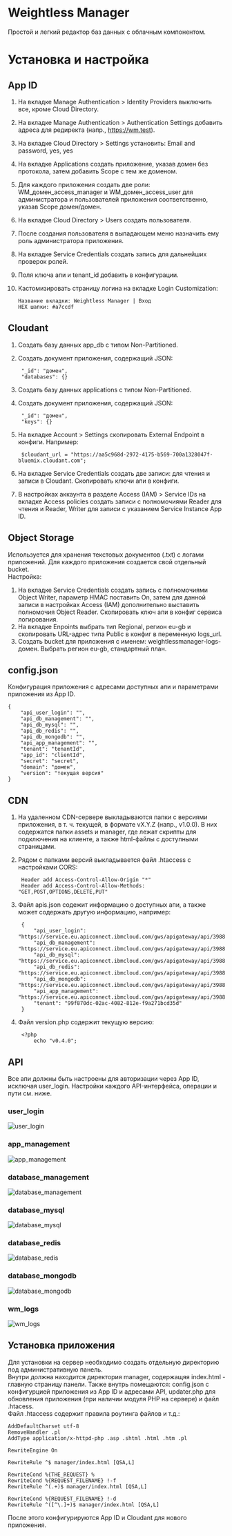 # Weightless Manager
 Простой и легкий редактор баз данных с облачным компонентом.

# Установка и настройка
## App ID
1. На вкладке Manage Authentication > Identity Providers выключить все, кроме Cloud Directory.
2. На вкладке Manage Authentication > Authentication Settings добавить адреса для редиректа (напр., https://wm.test).
3. На вкладке Cloud Directory > Settings установить: Email and password, yes, yes
4. На вкладке Applications создать приложение, указав домен без протокола, затем добавить Scope с тем же доменом.
5. Для каждого приложения создать две роли: WM_домен_access_manager и WM_домен_access_user для администратора и пользователей приложения соответственно, указав Scope домен/домен.
6. На вкладке Cloud Directory > Users создать пользователя.
7. После создания пользователя в выпадающем меню назначить ему роль администратора приложения.
8. На вкладке Service Credentials создать запись для дальнейших проверок ролей.
9. Поля ключа апи и tenant_id добавить в конфигурации.
10. Кастомизировать страницу логина на вкладке Login Customization:

        Название вкладки: Weightless Manager | Вход
        HEX шапки: #a7ccdf

## Cloudant
1. Создать базу данных app_db с типом Non-Partitioned.
2. Создать документ приложения, содержащий JSON:

        "_id": "домен",
        "databases": {}
        
3. Создать базу данных applications с типом Non-Partitioned.
4. Создать документ приложения, содержащий JSON:

        "_id": "домен",
        "keys": {}
        
5. На вкладке Account > Settings скопировать External Endpoint в конфиги. Например:

        $cloudant_url = "https://aa5c968d-2972-4175-b569-700a1328047f-bluemix.cloudant.com";

6. На вкладке Service Credentials создать две записи: для чтения и записи в Cloudant. Скопировать ключи апи в конфиги.
7. В настройках аккаунта в разделе Access (IAM) > Service IDs на вкладке Access policies создать записи с полномочиями Reader для чтения и Reader, Writer для записи с указанием Service Instance App ID.

## Object Storage
Используется для хранения текстовых документов (.txt) с логами приложений. Для каждого приложения создается свой отдельный bucket.\
Настройка:
1. На вкладке Service Credentials создать запись с полномочиями Object Writer, параметр HMAC поставить On, затем для данной записи в настройках Access (IAM) дополнительно выставить полномочия Object Reader. Скопировать ключ апи в конфиг сервиса логирования.
2. На вкладке Enpoints выбрать тип Regional, регион eu-gb и скопировать URL-адрес типа Public в конфиг в переменную logs_url.
3. Создать bucket для приложения с именем: weightlessmanager-logs-домен. Выбрать регион eu-gb, стандартный план.

## config.json
Конфигурация приложения с адресами доступных апи и параметрами приложения из App ID.

    {
    	"api_user_login": "",
    	"api_db_management": "",
    	"api_db_mysql": "",
    	"api_db_redis": "",
    	"api_db_mongodb": "",
    	"api_app_management": "",
    	"tenant": "tenantId",
    	"app_id": "clientId",
    	"secret": "secret",
    	"domain": "домен",
    	"version": "текущая версия"
    }
    
## CDN
1. На удаленном CDN-сервере выкладываются папки с версиями приложения, в т. ч. текущей, в формате vX.Y.Z (напр., v1.0.0). В них содержатся папки assets и manager, где лежат скрипты для подключения на клиенте, а также html-файлы с доступными страницами.
2. Рядом с папками версий выкладывается файл .htaccess с настройками CORS:

        Header add Access-Control-Allow-Origin "*"
        Header add Access-Control-Allow-Methods: "GET,POST,OPTIONS,DELETE,PUT"
        
3. Файл apis.json содежит информацию о доступных апи, а также может содержать другую информацию, например:

        {
            "api_user_login": "https://service.eu.apiconnect.ibmcloud.com/gws/apigateway/api/398890224bb2bbd3b2bbe55d1f150f2e18f4db8b239d431e80f44a3052dab385/user/login",
            "api_db_management": "https://service.eu.apiconnect.ibmcloud.com/gws/apigateway/api/398890224bb2bbd3b2bbe55d1f150f2e18f4db8b239d431e80f44a3052dab385/database/management",
            "api_db_mysql": "https://service.eu.apiconnect.ibmcloud.com/gws/apigateway/api/398890224bb2bbd3b2bbe55d1f150f2e18f4db8b239d431e80f44a3052dab385/database/mysql",
            "api_db_redis": "https://service.eu.apiconnect.ibmcloud.com/gws/apigateway/api/398890224bb2bbd3b2bbe55d1f150f2e18f4db8b239d431e80f44a3052dab385/database/redis",
            "api_db_mongodb": "https://service.eu.apiconnect.ibmcloud.com/gws/apigateway/api/398890224bb2bbd3b2bbe55d1f150f2e18f4db8b239d431e80f44a3052dab385/database/mongodb",
            "api_app_management": "https://service.eu.apiconnect.ibmcloud.com/gws/apigateway/api/398890224bb2bbd3b2bbe55d1f150f2e18f4db8b239d431e80f44a3052dab385/app/management",
            "tenant": "99f870dc-02ac-4082-812e-f9a271bcd35d"
        }
        
4. Файл version.php содержит текущую версию:

        <?php
            echo "v0.4.0";
            
## API
Все апи должны быть настроены для авторизации через App ID, исключая user_login. Настройки каждого API-интерфейса, операции и пути см. ниже.

### user_login
![user_login](https://russiabase.ru/wm/docs/api_img/user_login.png)

### app_management
![app_management](https://russiabase.ru/wm/docs/api_img/app_management.png)

### database_management
![database_management](https://russiabase.ru/wm/docs/api_img/database_management.png)

### database_mysql
![database_mysql](https://russiabase.ru/wm/docs/api_img/database_mysql.png)

### database_redis
![database_redis](https://russiabase.ru/wm/docs/api_img/database_redis.png)

### database_mongodb
![database_mongodb](https://russiabase.ru/wm/docs/api_img/database_mongodb.png)

### wm_logs
![wm_logs](https://russiabase.ru/wm/docs/api_img/wm_logs.png)

## Установка приложения
Для установки на сервер необходимо создать отдельную директорию под административную панель.\
Внутри должна находится директория manager, содержащяя index.html - главную страницу панели. Также внутрь помещаются: config.json с конфигурцией приложения из App ID и адресами API, updater.php для обновления приложения (при наличии модуля PHP на сервере) и файл .htacess.\
Файл .htaccess содержит правила роутинга файлов и т.д.:

    AddDefaultCharset utf-8
    RemoveHandler .pl
    AddType application/x-httpd-php .asp .shtml .html .htm .pl
    
    RewriteEngine On
    
    RewriteRule ^$ manager/index.html [QSA,L]
    
    RewriteCond %{THE_REQUEST} %
    RewriteCond %{REQUEST_FILENAME} !-f
    RewriteRule ^(.+)$ manager/index.html [QSA,L]
    
    RewriteCond %{REQUEST_FILENAME} !-d
    RewriteRule ^([^\.]+)$ manager/index.html [QSA,L]
    
После этого конфигурируются App ID и Cloudant для нового приложения.
